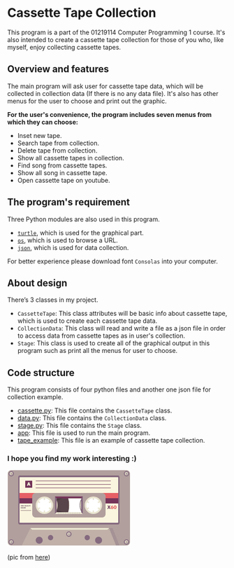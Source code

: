 # Cassette Tape Collection
This program is a part of the 01219114 Computer Programming 1 course. It's also 
intended to create a cassette tape collection for those of you who, like myself, 
enjoy collecting cassette tapes. 

## Overview and features
   The main program will ask user for cassette tape data, which will be collected in collection data (If there is no any data file).
It's also has other menus for the user to choose and print out the graphic.

**For the user's convenience, the program includes seven menus from which they can choose:**
* Inset new tape.
* Search tape from collection.
* Delete tape from collection.
* Show all cassette tapes in collection.
* Find song from cassette tapes.
* Show all song in cassette tape.
* Open cassette tape on youtube.

## The program's requirement

Three Python modules are also used in this program. 
* [`turtle`](https://docs.python.org/3/library/turtle.html), which is used for the graphical part.
* [`os`](https://docs.python.org/3/library/os.html?highlight=os#module-os), which is used to browse a URL.
* [`json`](https://docs.python.org/3/library/json.html?highlight=json#module-json), which is used for data collection.

For better experience please download font `Consolas` into your computer.

## About design
There’s 3 classes in my project.
* `CassetteTape`: This class attributes will be basic info about cassette tape, which is used to create each
   cassette tape data.
* `CollectionData`: This class will read and write a file as a json file in order to access data from cassette tapes as in user's collection.
* `Stage`: This class is used to create all of the graphical output in this program such as print all the menus for user to choose.

## Code structure

This program consists of four python files and another one json file for collection example.

* [cassette.py](cassette.py): This file contains the `CassetteTape` class.
* [data.py](data.py): This file contains the `CollectionData` class.
* [stage.py](stage.py): This file contains the `Stage` class.
* [app](app.py): This file is used to run the main program.
* [tape_example](tape_example.json): This file is an example of cassette tape collection.

### I hope you find my work interesting :)

![screen](tape.gif)

(pic from [here](https://images.app.goo.gl/NsaGK3WighNjwq2i8))
